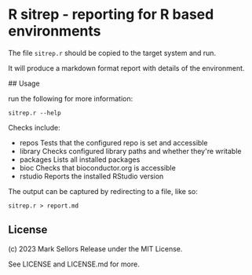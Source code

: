 # R sitrep - reporting for R based environments

The file `sitrep.r` should be copied to the target system and run.

It will produce a markdown format report with details of the environment.


## Usage

run the following for more information:

```
sitrep.r --help
```

Checks include:

* repos          Tests that the configured repo is set and accessible
* library        Checks configured library paths and whether they're writable
* packages       Lists all installed packages
* bioc           Checks that bioconductor.org is accessible
* rstudio        Reports the installed RStudio version

The output can be captured by redirecting to a file, like so:

```
sitrep.r > report.md
```


## License

(c) 2023 Mark Sellors
Release under the MIT License.

See LICENSE and LICENSE.md for more.

